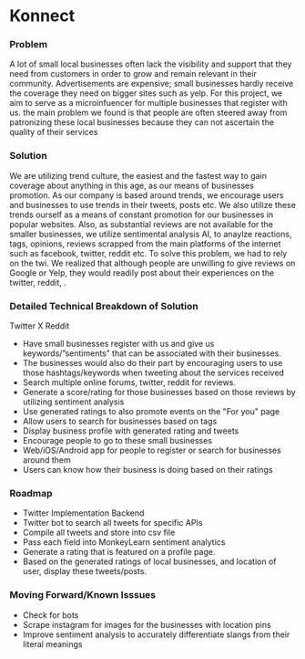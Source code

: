 # Konnect

### Problem
A lot of small local businesses often lack the visibility and support that they need from customers in order to grow and remain relevant in their community. Advertisements are expensive; small businesses hardly receive the coverage they need on bigger sites such as yelp. For this project, we aim to serve as a microinfuencer for multiple businesses that register with us. the main problem we found is that people are often steered away from patronizing these local businesses because they can not ascertain the quality of their services

### Solution
We are utilizing trend culture, the easiest and the fastest way to gain coverage about anything in this age, as our means of businesses promotion. As our company is based around trends, we encourage users and businesses to use trends in their tweets, posts etc. We also  utilize these trends ourself as a means of constant promotion for our businesses in popular websites. Also, as substantial reviews are not available for the smaller businesses, we utilize sentimental analysis AI, to anaylze reactions, tags, opinions, reviews scrapped from the main platforms of the internet such as facebook, twitter, reddit etc. 
To solve this problem, we had to rely on the twi. We realized that although people are unwilling to give reviews on Google or Yelp, they would readily post about their experiences on the twitter, reddit, .

### Detailed Technical Breakdown of Solution
Twitter X Reddit
* Have small businesses register with us and give us keywords/”sentiments” that can be associated with their businesses.
* The businesses would also do their part by encouraging users to use those hashtags/keywords when tweeting about the services received
* Search multiple online forums, twitter, reddit for reviews. 
* Generate a score/rating for those businesses based on those reviews by utilizing sentiment analysis
* Use generated ratings to also promote events on the "For you" page
* Allow users to search for businesses based on tags
* Display business profile with generated rating and tweets
* Encourage people to go to these small businesses
* Web/iOS/Android app for people to register or search for businesses around them
* Users can know how their business is doing based on their ratings

### Roadmap
* Twitter Implementation Backend
* Twitter bot to search all tweets for specific APIs
* Compile all tweets and store into csv file
* Pass each field into MonkeyLearn sentiment analytics
* Generate a rating that is featured on a profile page.
* Based on the generated ratings of local businesses, and location of user, display these tweets/posts.


### Moving Forward/Known Isssues
* Check for bots
* Scrape instagram for images for the businesses with location pins
* Improve sentiment analysis to accurately differentiate slangs from their literal meanings

